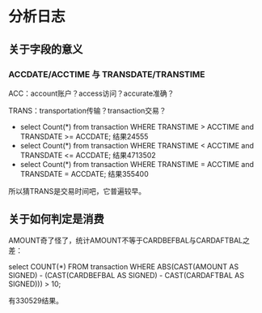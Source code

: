 # 分析日志

## 关于字段的意义

### ACCDATE/ACCTIME 与 TRANSDATE/TRANSTIME

ACC：account账户？access访问？accurate准确？

TRANS：transportation传输？transaction交易？

- select Count(*) from transaction WHERE TRANSTIME > ACCTIME and TRANSDATE >= ACCDATE; 结果24555
- select Count(*) from transaction WHERE TRANSTIME < ACCTIME and TRANSDATE <= ACCDATE; 结果4713502
- select Count(*) from transaction WHERE TRANSTIME = ACCTIME and TRANSDATE = ACCDATE; 结果355400

所以猜TRANS是交易时间吧，它普遍较早。

## 关于如何判定是消费

AMOUNT奇了怪了，统计AMOUNT不等于CARDBEFBAL与CARDAFTBAL之差：

select COUNT(*) FROM transaction WHERE ABS(CAST(AMOUNT AS SIGNED) - (CAST(CARDBEFBAL AS SIGNED) - CAST(CARDAFTBAL AS SIGNED))) > 10;

有330529结果。